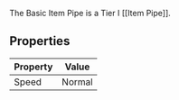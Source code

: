 The Basic Item Pipe is a Tier I [[Item Pipe]].

## Properties
|Property|Value|
|--------|-----|
|Speed|Normal|